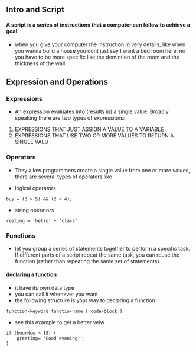 ## Intro and Script

#### A script is a series of instructions that a computer can follow to achieve a goal

- when you give your computer the instruction in very details, like when you wanna build a house you dont just say I want a bed room here, no you have to be more specific like the demintion of the room and the thickness of the wall

## Expression and Operations 

### Expressions

- An expression evaluates into (results in) a single value. Broadly speaking there are two types of expressions:

1. EXPRESSIONS THAT JUST ASSIGN A VALUE TO A VARIABLE
1. EXPRESSIONS THAT USE TWO OR MORE VALUES TO RETURN A SINGLE VALU

### Operators

- They allow programmers create a single value from one or more values, there are several types of operators like 

- logical operators 

``` 
buy = (3 > 5) && (2 < 4); 
```

- string operators

``` 
reeting = 'hello' + 'class' 
```

### Functions 

-  let you group a series of statements together to perform a specific task. If different parts of a script repeat the same task, you can reuse the function (rather than repeating the same set of statements).

#### declaring a function 

- it have its own data type
- you can call it whenever you want
- the following structure is your way to declaring a function


``` 
function-keyword functio-name { code-block } 
```

- see this example to get a better veiw 

``` 
if (hourNow > 18) { 
    greeting= 'Good evening!'; 
}  
```
 
